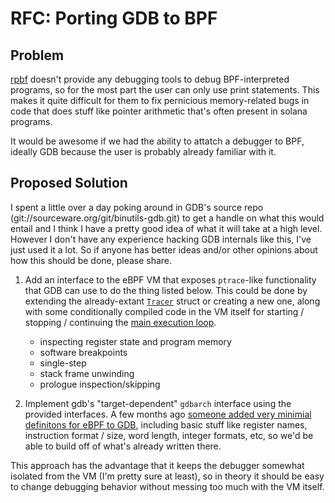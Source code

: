 # RFC: Porting GDB to BPF

## Problem

[rpbf](https://github.com/solana-labs/rbpf) doesn't provide any debugging tools to debug BPF-interpreted programs, so for the most part the user can only use print statements. This makes it quite difficult for them to fix pernicious memory-related bugs in code that does stuff like pointer arithmetic that's often present in solana programs.

It would be awesome if we had the ability to attatch a debugger to BPF, ideally GDB because the user is probably already familiar with it.

## Proposed Solution

I spent a little over a day poking around in GDB's source repo (git://sourceware.org/git/binutils-gdb.git) to get a handle on what this would entail and I think I have a pretty good idea of what it will take at a high level. However I don't have any experience hacking GDB internals like this, I've just used it a lot. So if anyone has better ideas and/or other opinions about how this should be done, please share.

1. Add an interface to the eBPF VM that exposes `ptrace`-like functionality that GDB can use to do the thing listed below. This could be done by extending the already-extant [`Tracer`](https://github.com/solana-labs/rbpf/blob/126b0c84cea9005fd684fefe587fc7edde1aa5eb/src/vm.rs#L265) struct or creating a new one, along with some conditionally compiled code in the VM itself for starting / stopping / continuing the [main execution loop](https://github.com/solana-labs/rbpf/blob/126b0c84cea9005fd684fefe587fc7edde1aa5eb/src/vm.rs#L608).

   - inspecting register state and program memory
   - software breakpoints
   - single-step
   - stack frame unwinding
   - prologue inspection/skipping

2. Implement gdb's "target-dependent" `gdbarch` interface using the provided interfaces. A few months ago [someone added very minimial definitons for eBPF to GDB](https://sourceware.org/git/?p=binutils-gdb.git;a=commitdiff;h=39791af2a2191a2f7765d7809ecedcd0442138bf), including basic stuff like register names, instruction format / size, word length, integer formats, etc, so we'd be able to build off of what's already written there.

This approach has the advantage that it keeps the debugger somewhat isolated from the VM (I'm pretty sure at least), so in theory it should be easy to change debugging behavior without messing too much with the VM itself.
